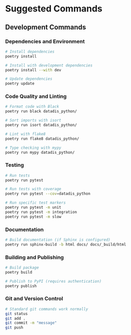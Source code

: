 # Suggested Commands

## Development Commands

### Dependencies and Environment
```bash
# Install dependencies
poetry install

# Install with development dependencies
poetry install --with dev

# Update dependencies
poetry update
```

### Code Quality and Linting
```bash
# Format code with Black
poetry run black datadis_python/

# Sort imports with isort
poetry run isort datadis_python/

# Lint with flake8
poetry run flake8 datadis_python/

# Type checking with mypy
poetry run mypy datadis_python/
```

### Testing
```bash
# Run tests
poetry run pytest

# Run tests with coverage
poetry run pytest --cov=datadis_python

# Run specific test markers
poetry run pytest -m unit
poetry run pytest -m integration
poetry run pytest -m slow
```

### Documentation
```bash
# Build documentation (if Sphinx is configured)
poetry run sphinx-build -b html docs/ docs/_build/html
```

### Building and Publishing
```bash
# Build package
poetry build

# Publish to PyPI (requires authentication)
poetry publish
```

### Git and Version Control
```bash
# Standard git commands work normally
git status
git add .
git commit -m "message"
git push
```